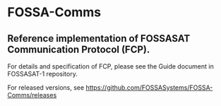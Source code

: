 # FOSSA-Comms
## Reference implementation of FOSSASAT Communication Protocol (FCP).

For details and specification of FCP, please see the Guide document in FOSSASAT-1 repository.

For released versions, see https://github.com/FOSSASystems/FOSSA-Comms/releases
